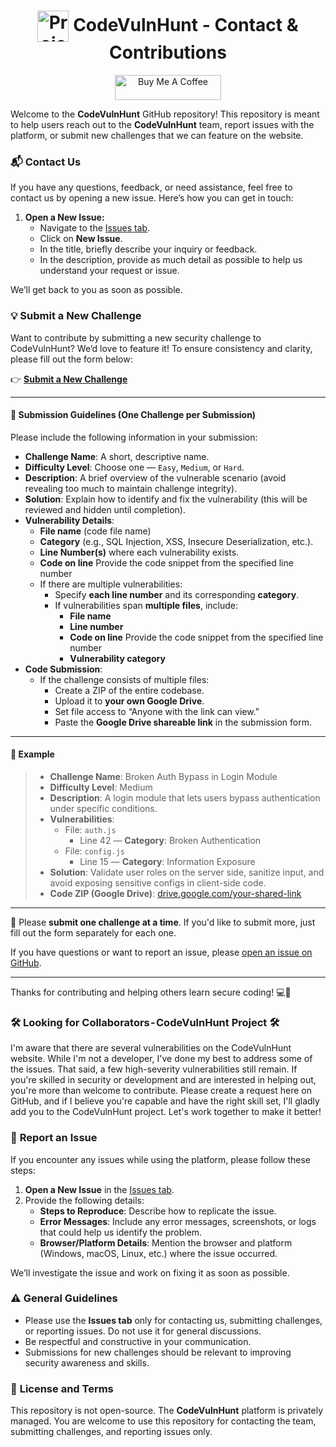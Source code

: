 <h1 align="center">
  <img src="https://github.com/user-attachments/assets/d65f997a-36a6-4736-b12b-50f8f056cf10" alt="Project Icon" width="50" style="vertical-align: middle;" />
  <strong>CodeVulnHunt - Contact & Contributions</strong>
</h1>

<p align="center">
  <a href="https://www.buymeacoffee.com/mi_thun" target="_blank">
    <img src="https://cdn.buymeacoffee.com/buttons/v2/default-yellow.png" alt="Buy Me A Coffee" height="40" width="170">
  </a>
</p>

Welcome to the **CodeVulnHunt** GitHub repository! This repository is meant to help users reach out to the **CodeVulnHunt** team, report issues with the platform, or submit new challenges that we can feature on the website.

### 📬 **Contact Us**
If you have any questions, feedback, or need assistance, feel free to contact us by opening a new issue. Here’s how you can get in touch:

1. **Open a New Issue:**
   - Navigate to the [Issues tab](https://github.com/mith36/CodeVulnHunt-official/issues).
   - Click on **New Issue**.
   - In the title, briefly describe your inquiry or feedback.
   - In the description, provide as much detail as possible to help us understand your request or issue.

We’ll get back to you as soon as possible.

### 💡 **Submit a New Challenge**
Want to contribute by submitting a new security challenge to CodeVulnHunt? We’d love to feature it! To ensure consistency and clarity, please fill out the form below:

👉 **[Submit a New Challenge](https://your-google-form-link)**

---

#### 📌 Submission Guidelines (One Challenge per Submission)

Please include the following information in your submission:

- **Challenge Name**: A short, descriptive name.
- **Difficulty Level**: Choose one — `Easy`, `Medium`, or `Hard`.
- **Description**: A brief overview of the vulnerable scenario (avoid revealing too much to maintain challenge integrity).
- **Solution**: Explain how to identify and fix the vulnerability (this will be reviewed and hidden until completion).
- **Vulnerability Details**:
  - **File name** (code file name)
  - **Category** (e.g., SQL Injection, XSS, Insecure Deserialization, etc.).
  - **Line Number(s)** where each vulnerability exists.
  - **Code on line**  Provide the code snippet from the specified line number  
  - If there are multiple vulnerabilities:
    - Specify **each line number** and its corresponding **category**.
    - If vulnerabilities span **multiple files**, include:
      - **File name**
      - **Line number**
      - **Code on line**  Provide the code snippet from the specified line number 
      - **Vulnerability category**
- **Code Submission**:
  - If the challenge consists of multiple files:
    - Create a ZIP of the entire codebase.
    - Upload it to **your own Google Drive**.
    - Set file access to “Anyone with the link can view.”
    - Paste the **Google Drive shareable link** in the submission form.

---

#### 📝 Example

> - **Challenge Name**: Broken Auth Bypass in Login Module  
> - **Difficulty Level**: Medium  
> - **Description**: A login module that lets users bypass authentication under specific conditions.  
> - **Vulnerabilities**:
>   - File: `auth.js`  
>     - Line 42 — **Category**: Broken Authentication  
>   - File: `config.js`  
>     - Line 15 — **Category**: Information Exposure  
> - **Solution**: Validate user roles on the server side, sanitize input, and avoid exposing sensitive configs in client-side code.  
> - **Code ZIP (Google Drive)**: [drive.google.com/your-shared-link](https://drive.google.com/your-shared-link)

---

🛑 Please **submit one challenge at a time**. If you'd like to submit more, just fill out the form separately for each one.

If you have questions or want to report an issue, please [open an issue on GitHub](https://github.com/mith36/CodeVulnHunt-official/issues).

---

Thanks for contributing and helping others learn secure coding! 💻🔐

### **🛠️ Looking for Collaborators - CodeVulnHunt Project 🛠️**
I'm aware that there are several vulnerabilities on the CodeVulnHunt website. While I'm not a developer, I've done my best to address some of the issues. That said, a few high-severity vulnerabilities still remain.
If you're skilled in security or development and are interested in helping out, you're more than welcome to contribute. Please create a request here on GitHub, and if I believe you're capable and have the right skill set, I'll gladly add you to the CodeVulnHunt project.
Let's work together to make it better!



### 🐞 **Report an Issue**
If you encounter any issues while using the platform, please follow these steps:

1. **Open a New Issue** in the [Issues tab](https://github.com/mith36/CodeVulnHunt-official/issues).
2. Provide the following details:
   - **Steps to Reproduce**: Describe how to replicate the issue.
   - **Error Messages**: Include any error messages, screenshots, or logs that could help us identify the problem.
   - **Browser/Platform Details**: Mention the browser and platform (Windows, macOS, Linux, etc.) where the issue occurred.

We’ll investigate the issue and work on fixing it as soon as possible.

### ⚠️ **General Guidelines**
- Please use the **Issues tab** only for contacting us, submitting challenges, or reporting issues. Do not use it for general discussions.
- Be respectful and constructive in your communication.
- Submissions for new challenges should be relevant to improving security awareness and skills.

### 📜 **License and Terms**
This repository is not open-source. The **CodeVulnHunt** platform is privately managed. You are welcome to use this repository for contacting the team, submitting challenges, and reporting issues only.
